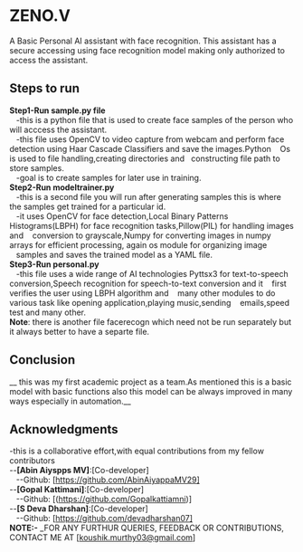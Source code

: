 # ZENO.V
A Basic Personal AI assistant with face recognition.
This assistant has a secure accessing using face recognition model making only authorized to access the assistant.  
## __Steps to run__  
__Step1-Run sample.py file__  
&nbsp;&nbsp;&nbsp;-this is a python file that is used to create face samples of the person who will acccess the assistant.  
&nbsp;&nbsp;&nbsp;-this file uses OpenCV to video capture from webcam and perform face detection using Haar Cascade Classifiers and save the images.Python &nbsp;&nbsp;&nbsp;Os is used to file handling,creating directories and&nbsp;&nbsp;&nbsp;constructing file path to store samples.  
&nbsp;&nbsp;&nbsp;-goal is to create samples for later use in training.  
__Step2-Run modeltrainer.py__  
&nbsp;&nbsp;&nbsp;-this is a second file you will run after generating samples this is where the samples get trained for a particular id.  
&nbsp;&nbsp;&nbsp;-it uses OpenCV for face detection,Local Binary Patterns Histograms(LBPH) for face recognition tasks,Pillow(PIL) for handling images and &nbsp;&nbsp;&nbsp;conversion to grayscale,Numpy for converting images in numpy arrays for efficient processing, again os module for organizing image &nbsp;&nbsp;&nbsp;samples and saves the trained model as a YAML file.  
__Step3-Run personal.py__  
&nbsp;&nbsp;&nbsp;-this file uses a wide range of AI technologies Pyttsx3 for text-to-speech conversion,Speech recognition for speech-to-text conversion and it &nbsp;&nbsp;&nbsp;first verifies the user using LBPH algorithm and &nbsp;&nbsp;&nbsp;many other modules to do various task like opening application,playing music,sending &nbsp;&nbsp;&nbsp;emails,speed test and many other.  
__Note__: there is another file facerecogn which need not be run separately but it always better to have a separte file.  
## __Conclusion__  
__ this was my first academic project as a team.As mentioned this is a basic model with basic functions also this model can be always improved in many ways especially in automation.__  
## __Acknowledgments__  
-this is a collaborative effort,with equal contributions from my fellow contributors  
--**[Abin Aiyspps MV]**:[Co-developer]  
&nbsp;&nbsp;&nbsp;--Github: [https://github.com/AbinAiyappaMV29]  
--**[Gopal Kattimani]**:[Co-developer]  
&nbsp;&nbsp;&nbsp;--Github: [(https://github.com/Gopalkattiamni)]  
--**[S Deva Dharshan]**:[Co-developer]  
&nbsp;&nbsp;&nbsp;--Github: [https://github.com/devadharshan07]  
 __NOTE:-__ _FOR ANY FURTHUR QUERIES, FEEDBACK OR CONTRIBUTIONS, CONTACT ME AT [koushik.murthy03@gmail.com]

